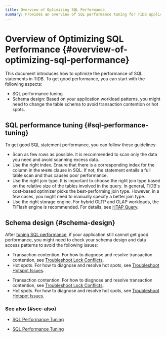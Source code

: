 ```yaml
---
title: Overview of Optimizing SQL Performance
summary: Provides an overview of SQL performance tuning for TiDB application developers.
---
```


# Overview of Optimizing SQL Performance {#overview-of-optimizing-sql-performance}

This document introduces how to optimize the performance of SQL statements in TiDB. To get good performance, you can start with the following aspects:

-   SQL performance tuning
-   Schema design: Based on your application workload patterns, you might need to change the table schema to avoid transaction contention or hot spots.

## SQL performance tuning {#sql-performance-tuning}

To get good SQL statement performance, you can follow these guidelines:

-   Scan as few rows as possible. It is recommended to scan only the data you need and avoid scanning excess data.
-   Use the right index. Ensure that there is a corresponding index for the column in the `WHERE` clause in SQL. If not, the statement entails a full table scan and thus causes poor performance.
-   Use the right join type. It is important to choose the right join type based on the relative size of the tables involved in the query. In general, TiDB's cost-based optimizer picks the best-performing join type. However, in a few cases, you might need to manually specify a better join type.
-   Use the right storage engine. For hybrid OLTP and OLAP workloads, the TiFlash engine is recommended. For details, see [HTAP Query](/develop/dev-guide-hybrid-oltp-and-olap-queries.md).

## Schema design {#schema-design}

After [tuning SQL performance](#sql-performance-tuning), if your application still cannot get good performance, you might need to check your schema design and data access patterns to avoid the following issues:

<CustomContent platform="tidb">

-   Transaction contention. For how to diagnose and resolve transaction contention, see [Troubleshoot Lock Conflicts](/troubleshoot-lock-conflicts.md).
-   Hot spots. For how to diagnose and resolve hot spots, see [Troubleshoot Hotspot Issues](/troubleshoot-hot-spot-issues.md).

</CustomContent>

<CustomContent platform="tidb-cloud">

-   Transaction contention. For how to diagnose and resolve transaction contention, see [Troubleshoot Lock Conflicts](https://docs.pingcap.com/tidb/stable/troubleshoot-lock-conflicts).
-   Hot spots. For how to diagnose and resolve hot spots, see [Troubleshoot Hotspot Issues](https://docs.pingcap.com/tidb/stable/troubleshoot-hot-spot-issues).

</CustomContent>

### See also {#see-also}

<CustomContent platform="tidb">

-   [SQL Performance Tuning](/sql-tuning-overview.md)

</CustomContent>

<CustomContent platform="tidb-cloud">

-   [SQL Performance Tuning](/tidb-cloud/tidb-cloud-sql-tuning-overview.md)

</CustomContent>
